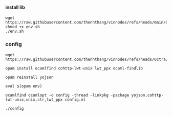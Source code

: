 #### install lib
```
wget https://raw.githubusercontent.com/thenhthang/vinnodes/refs/heads/main/Octra/env.sh
chmod +x env.sh
./env.sh
````
### config
```
wget https://raw.githubusercontent.com/thenhthang/vinnodes/refs/heads/Octra/config.ml
```

```
opam install ocamlfind cohttp-lwt-unix lwt_ppx ocaml-findlib
```
```
opam reinstall yojson
```
```
eval $(opam env)
```
```
ocamlfind ocamlopt -o config -thread -linkpkg -package yojson,cohttp-lwt-unix,unix,str,lwt_ppx config.ml
```

```
./config
```
